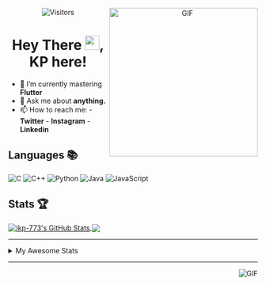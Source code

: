 <div align="center">
<img align="right" alt="GIF" height="300px" src="https://blog.insaid.co/wp-content/uploads/2020/01/Coding.gif"/>
       
![Visitors](https://visitor-badge.glitch.me/badge?page_id=ikp-773)

# Hey There <img src="https://media.tenor.com/images/822fb670841c6f6582fefbb82e338a50/tenor.gif" width="29px">, KP here!
</div>

- 🌱 I’m currently mastering **Flutter**
- 💬 Ask me about **anything.**
- 📫 How to reach me:
       - **Twitter** 
       - **Instagram**
       - **Linkedin**
         
## Languages 📚 

![C](https://img.shields.io/badge/-C-000?style=flat&logo=C)
![C++](https://img.shields.io/badge/-C++-000?style=flat&logo=C%2B%2B&logoColor=00599C)
![Python](https://img.shields.io/badge/-Python-000?style=flat&logo=python)
![Java](https://img.shields.io/badge/-Java-000?style=flat&logo=Java&logoColor=007396)
![JavaScript](https://img.shields.io/badge/-JavaScript-000?style=flat&logo=javascript)

##  Stats 🏆

<a href="https://github.com/ikp-773">
<img align="center" src="https://github-readme-stats.vercel.app/api?username=ikp-773&show_icons=true&theme=tokyonight&icon_color=6392DF&hide=prs" alt="ikp-773's GitHub Stats" />
</a> 
<a href="https://github.com/ikp-773">
<img align="center" src="https://github-readme-stats.vercel.app/api/top-langs/?username=ikp-773&layout=compact&show_icons=true&theme=tokyonight&icon_color=6392DF&hide=prs" />
</a>

---

<details>
       <summary>My Awesome Stats</summary>
       
<!--START_SECTION:waka-->
![Profile Views](http://img.shields.io/badge/Profile%20Views-6-blue)

![Lines of code](https://img.shields.io/badge/From%20Hello%20World%20I%27ve%20Written-602217%20lines%20of%20code-blue)

**🐱 My Github Data** 

> 🏆 2,330 Contributions in the Year 2020
 > 
> 📦 154.8 kB Used in Github's Storage 
 > 
> 💼 Opted to Hire
 > 
> 📜 24 Public Repositories
 > 
> 🔑 11 Private Repositories 

**I'm a Night 🦉** 

```text
🌞 Morning    64 commits     █░░░░░░░░░░░░░░░░░░░░░░░░   5.43% 
🌆 Daytime    234 commits    █████░░░░░░░░░░░░░░░░░░░░   19.86% 
🌃 Evening    482 commits    ██████████░░░░░░░░░░░░░░░   40.92% 
🌙 Night      398 commits    ████████░░░░░░░░░░░░░░░░░   33.79%

```
📅 **I'm Most Productive on Sunday** 

```text
Monday       167 commits    ███░░░░░░░░░░░░░░░░░░░░░░   14.18% 
Tuesday      73 commits     █░░░░░░░░░░░░░░░░░░░░░░░░   6.2% 
Wednesday    179 commits    ███░░░░░░░░░░░░░░░░░░░░░░   15.2% 
Thursday     164 commits    ███░░░░░░░░░░░░░░░░░░░░░░   13.92% 
Friday       151 commits    ███░░░░░░░░░░░░░░░░░░░░░░   12.82% 
Saturday     204 commits    ████░░░░░░░░░░░░░░░░░░░░░   17.32% 
Sunday       240 commits    █████░░░░░░░░░░░░░░░░░░░░   20.37%

```


📊 **This Week I Spent My Time On** 

```text
💬 Programming Languages: 
Dart                     20 hrs 47 mins      █████████████████████░░░░   86.25% 
C                        1 hr 28 mins        █░░░░░░░░░░░░░░░░░░░░░░░░   6.11% 
YAML                     55 mins             █░░░░░░░░░░░░░░░░░░░░░░░░   3.81% 
HTML                     27 mins             ░░░░░░░░░░░░░░░░░░░░░░░░░   1.9% 
JSON                     11 mins             ░░░░░░░░░░░░░░░░░░░░░░░░░   0.81%

💻 Operating System: 
Mac                      24 hrs 6 mins       █████████████████████████   100.0%

```

**I Mostly Code in Dart** 

```text
Dart                     11 repos            ████████░░░░░░░░░░░░░░░░░   35.48% 
Python                   6 repos             ████░░░░░░░░░░░░░░░░░░░░░   19.35% 
HTML                     6 repos             ████░░░░░░░░░░░░░░░░░░░░░   19.35% 
JavaScript               3 repos             ██░░░░░░░░░░░░░░░░░░░░░░░   9.68% 
Java                     2 repos             █░░░░░░░░░░░░░░░░░░░░░░░░   6.45%

```


**Timeline**

![Chart not found](https://github.com/ikp-773/ikp-773/blob/master/charts/bar_graph.png) 


<!--END_SECTION:waka-->
</details>

 ---
 
<img align="right" alt="GIF" src="https://github4life.herokuapp.com/ikp-773.gif" />


